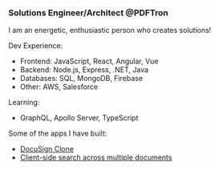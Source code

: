 ### Solutions Engineer/Architect @PDFTron

I am an energetic, enthusiastic person who creates solutions! 

Dev Experience:
- Frontend: JavaScript, React, Angular, Vue
- Backend: Node.js, Express, .NET, Java
- Databases: SQL, MongoDB, Firebase
- Other: AWS, Salesforce

Learning:
- GraphQL, Apollo Server, TypeScript

Some of the apps I have built:
- [DocuSign Clone](https://github.com/PDFTron/pdftron-sign-app)
- [Client-side search across multiple documents](https://github.com/PDFTron/pdftron-document-search)
